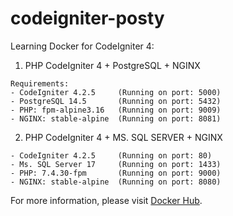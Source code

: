 # codeigniter-posty

Learning Docker for CodeIgniter 4:

1. PHP CodeIgniter 4 + PostgreSQL + NGINX
```
Requirements:
- CodeIgniter 4.2.5     (Running on port: 5000)
- PostgreSQL 14.5       (Running on port: 5432)
- PHP: fpm-alpine3.16   (Running on port: 9009)
- NGINX: stable-alpine  (Running on port: 8081)
```
2. PHP CodeIgniter 4 + MS. SQL SERVER + NGINX
```
- CodeIgniter 4.2.5     (Running on port: 80)
- Ms. SQL Server 17     (Running on port: 1433)
- PHP: 7.4.30-fpm       (Running on port: 9000)
- NGINX: stable-alpine  (Running on port: 8080)
```

For more information, please visit [Docker Hub](https://hub.docker.com/).
